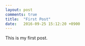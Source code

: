 ```yaml
---
layout: post
comments: true
title:  "First Post"
date:   2016-09-25 15:12:20 +0900
---
```


This is my first post.

